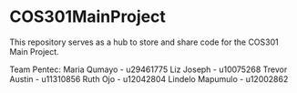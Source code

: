 # COS301MainProject
This repository serves as a hub to store and share code for the COS301 Main Project.

Team Pentec:
Maria Qumayo - u29461775
Liz Joseph - u10075268
Trevor Austin - u11310856
Ruth Ojo - u12042804
Lindelo Mapumulo - u12002862
